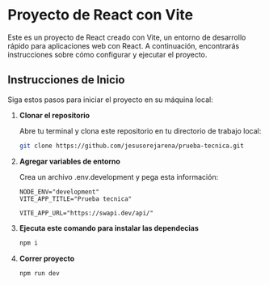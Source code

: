 # Proyecto de React con Vite

Este es un proyecto de React creado con Vite, un entorno de desarrollo rápido para aplicaciones web con React. A continuación, encontrarás instrucciones sobre cómo configurar y ejecutar el proyecto.

## Instrucciones de Inicio

Siga estos pasos para iniciar el proyecto en su máquina local:

1. **Clonar el repositorio**

   Abre tu terminal y clona este repositorio en tu directorio de trabajo local:

   ```bash
   git clone https://github.com/jesusorejarena/prueba-tecnica.git
   ```

2. **Agregar variables de entorno**

   Crea un archivo .env.development y pega esta información:

   ```env
   NODE_ENV="development"
   VITE_APP_TITLE="Prueba tecnica"

   VITE_APP_URL="https://swapi.dev/api/"
   ```

3. **Ejecuta este comando para instalar las dependecias**

   ```bash
   npm i
   ```

4. **Correr proyecto**

   ```bash
   npm run dev
   ```
